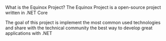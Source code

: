 What is the Equinox Project?
The Equinox Project is a open-source project written in .NET Core

The goal of this project is implement the most common used technologies and share with the technical community the best way to develop great applications with .NET
 
